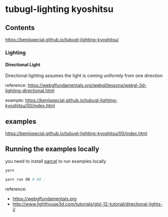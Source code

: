 # tubugl-lighting kyoshitsu

## Contents

https://kenjispecial.github.io/tubugl-lighting-kyoshitsu/

### Lighting

#### Directional Light

Directional lighting assumes the light is coming uniformly from one direction

reference: https://webglfundamentals.org/webgl/lessons/webgl-3d-lighting-directional.html

example: https://kenjispecial.github.io/tubugl-lighting-kyoshitsu/00/index.html




## examples

https://kenjispecial.github.io/tubugl-lighting-kyoshitsu/00/index.html

## Running the examples locally

you need to install [parcel](https://github.com/parcel-bundler/parcel) to run examples locally

```sh
yarn

yarn run 00 # 00 - 

```



reference:

- https://webglfundamentals.org
- http://www.lighthouse3d.com/tutorials/glsl-12-tutorial/directional-lights-i/
